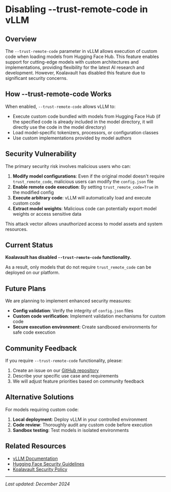 # Disabling --trust-remote-code in vLLM

## Overview

The `--trust-remote-code` parameter in vLLM allows execution of custom code when loading models from Hugging Face Hub. This feature enables support for cutting-edge models with custom architectures and implementations, providing flexibility for the latest AI research and development. However, Koalavault has disabled this feature due to significant security concerns.

## How --trust-remote-code Works

When enabled, `--trust-remote-code` allows vLLM to:

- Execute custom code bundled with models from Hugging Face Hub (if the specified code is already included in the model directory, it will directly use the code in the model directory)
- Load model-specific tokenizers, processors, or configuration classes
- Use custom implementations provided by model authors

## Security Vulnerability

The primary security risk involves malicious users who can:

1. **Modify model configurations**: Even if the original model doesn't require `trust_remote_code`, malicious users can modify the `config.json` file
2. **Enable remote code execution**: By setting `trust_remote_code=True` in the modified config
3. **Execute arbitrary code**: vLLM will automatically load and execute custom code
4. **Extract model weights**: Malicious code can potentially export model weights or access sensitive data

This attack vector allows unauthorized access to model assets and system resources.

## Current Status

**Koalavault has disabled `--trust-remote-code` functionality.**

As a result, only models that do not require `trust_remote_code` can be deployed on our platform.

## Future Plans

We are planning to implement enhanced security measures:

- **Config validation**: Verify the integrity of `config.json` files
- **Custom code verification**: Implement validation mechanisms for custom code
- **Secure execution environment**: Create sandboxed environments for safe code execution

## Community Feedback

If you require `--trust-remote-code` functionality, please:

1. Create an issue on our [GitHub repository](https://github.com/koalavault/koalavault.ai/issues)
2. Describe your specific use case and requirements
3. We will adjust feature priorities based on community feedback

## Alternative Solutions

For models requiring custom code:

1. **Local deployment**: Deploy vLLM in your controlled environment
2. **Code review**: Thoroughly audit any custom code before execution
3. **Sandbox testing**: Test models in isolated environments

## Related Resources

- [vLLM Documentation](https://docs.vllm.ai/)
- [Hugging Face Security Guidelines](https://huggingface.co/docs/hub/security)
- [Koalavault Security Policy](https://koalavault.ai/security)

---

*Last updated: December 2024*
